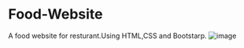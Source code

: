 # Food-Website
A food website for resturant.Using HTML,CSS and Bootstarp.
![image](https://github.com/user-attachments/assets/596614bc-a8c6-4baa-9258-3ce7fc320702)

